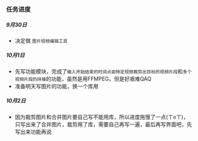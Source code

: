### 任务进度

##### 9月30日

* 决定做 `图片视频编辑工具`

##### 10月1日

* 先写功能模块，完成了`输入开始结束的时间点由特定视频裁剪出目标的视频片段`和`多个视频片段的拼接`的功能，虽然是用FFMPEG，但是好艰难QAQ
* 准备明天写图片的功能，换一个库用

##### 10月2日
* 因为裁剪图片和合并图片要自己写不能用库，所以进度拖慢了一点(ㄒoㄒ)，只写出来了合并图片，裁剪用了库，需要自己再写一遍，最后再写界面吧，先写出来功能再说